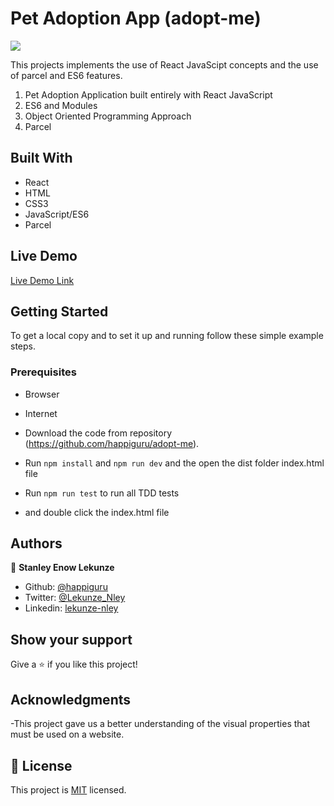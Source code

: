 # Pet Adoption App (adopt-me)

![](https://img.shields.io/badge/Microverse-blueviolet)

This projects implements the use of React JavaScipt concepts and the use of parcel and ES6 features.

1. Pet Adoption Application built entirely with React JavaScript
2. ES6 and Modules
3. Object Oriented Programming Approach
4. Parcel

## Built With

- React
- HTML
- CSS3
- JavaScript/ES6
- Parcel

## Live Demo

[Live Demo Link](http://www.lekunzestanley.me/)

## Getting Started

To get a local copy and to set it up and running follow these simple example steps.

### Prerequisites

- Browser
- Internet

- Download the code from repository (https://github.com/happiguru/adopt-me).
- Run `npm install` and `npm run dev` and the open the dist folder index.html file
- Run `npm run test` to run all TDD tests
- and double click the index.html file

## Authors

👤 **Stanley Enow Lekunze**

- Github: [@happiguru](https://github.com/happiguru)
- Twitter: [@Lekunze_Nley](https://twitter.com/Lekunze_Nley)
- Linkedin: [lekunze-nley](https://www.linkedin.com/in/lekunze-nley/)

## Show your support

Give a ⭐️ if you like this project!

## Acknowledgments

-This project gave us a better understanding of the visual properties that must be used on a website.

## 📝 License

This project is [MIT](LICENSE) licensed.
